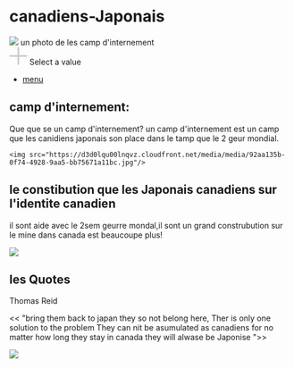 # canadiens-Japonais
<img src="https://d3d0lqu00lnqvz.cloudfront.net/media/media/92aa135b-0f74-4928-9aa5-bb75671a11bc.jpg"/> 
un photo de les camp d'internement


<doctype html>
  <head>
   <meta charset="UTF-8">
   <link href="css.css" rel="stylesheet">
   <link href="JavaScript.js" rel="javaScript">
  </head>
  <body>
<div class="container">
<svg version="1.1" class="close" xmlns="http://www.w3.org/2000/svg" xmlns:xlink="http://www.w3.org/1999/xlink" x="0px" y="0px" width="32px"
     viewBox="0 0 42 42" enable-background="new 0 0 42 42" xml:space="preserve">

<path class="path one" fill="#cbcbcb" d="M42,21L42,21c0,1.1-0.9,2-2,2H2c-1.1,0-2-0.9-2-2v0c0-1.1,0.9-2,2-2H40C41.1,19,42,19.9,42,21z" cx="0" cy="0" />
<path class="path two" fill="#cbcbcb" d="M21,42L21,42c-1.1,0-2-0.9-2-2V2c0-1.1,0.9-2,2-2h0c1.1,0,2,0.9,2,2V40C23,41.1,22.1,42,21,42z" cx="10" cy="10" />
</svg>
<span>Select a value</span>
<ul class="list">
  <li><a href="#">menu</a></li>
</ul>  







## camp d'internement:
 
 
 
 
 
 Que que se un camp d'internement?
   un camp d'internement est un camp que les canidiens japonais son place dans 
    le tamp que le 2 geur mondial.
    
    
    
    <img src="https://d3d0lqu00lnqvz.cloudfront.net/media/media/92aa135b-0f74-4928-9aa5-bb75671a11bc.jpg"/> 







## le constibution que les Japonais canadiens sur l'identite canadien




il sont aide avec le 2sem geurre mondal,il sont un grand construbution sur le mine dans canada est beaucoupe plus!




<img src="https://tce-live2.s3.amazonaws.com/media/media/c61c85b5-d92f-44a0-8602-7e2c38458873.jpg"/>



## les Quotes 






Thomas Reid 



<< "bring them back to japan they so not belong here, Ther is only one solution to the problem They can nit be asumulated as canadiens for no matter how long they stay in canada they will alwase be Japonise ">>






<img src="https://image.slidesharecdn.com/japrelocation-141126142014-conversion-gate01/95/japanese-relocation-in-canada-3-638.jpg?cb=1417011693https://image.slidesharecdn.com/japrelocation-141126142014-conversion-gate01/95/japanese-relocation-in-canada-3-638.jpg?cb=1417011693"/> 
  
  
 </div> 
  </body>
  </html>
